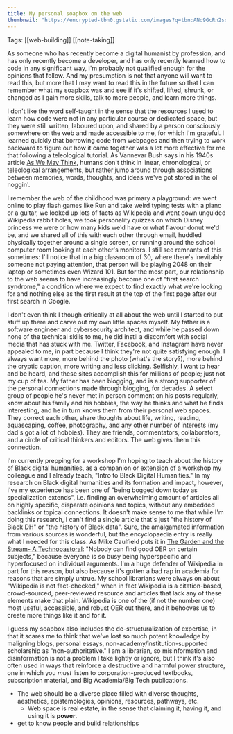```yaml
---
title: My personal soapbox on the web
thumbnail: "https://encrypted-tbn0.gstatic.com/images?q=tbn:ANd9GcRn2sqEL1d42gP7HLDPq0mOUBdGd3Q0DNy_Gg&s"
---
```

Tags: [[web-building]] [[note-taking]]

As someone who has recently become a digital humanist by profession, and has only recently become a developer, and has only recently learned how to code in any significant way, I'm probably not qualified enough for the opinions that follow. And my presumption is not that anyone will want to read this, but more that I may want to read this in the future so that I can remember what my soapbox was and see if it's shifted, lifted, shrunk, or changed as I gain more skills, talk to more people, and learn more things.

I don't like the word self-taught in the sense that the resources I used to learn how code were not in any particular course or dedicated space, but they were still written, laboured upon, and shared by a person consciously somewhere on the web and made accessible to me, for which I'm grateful. I learned quickly that borrowing code from webpages and then trying to work backward to figure out how it came together was a lot more effective for me that following a teleological tutorial. As Vannevar Bush says in his 1940s article [As We May Think](https://worrydream.com/refs/Bush%20-%20As%20We%20May%20Think%20(Life%20Magazine%209-10-1945).pdf), humans don't think in linear, chronological, or teleological arrangements, but rather jump around through associations between memories, words, thoughts, and ideas we've got stored in the ol' noggin'.

I remember the web of the childhood was primary a playground: we went online to play flash games like Run and take weird typing tests with a piano or a guitar, we looked up lots of facts as Wikipedia and went down unguided Wikipedia rabbit holes, we took personality quizzes on which Disney princess we were or how many kids we'd have or what flavour donut we'd be, and we shared all of this with each other through email, huddled physically together around a single screen, or running around the school computer room looking at each other's monitors. I still see remnants of this sometimes: I'll notice that in a big classroom of 30, where there's inevitably someone not paying attention, that person will be playing 2048 on their laptop or sometimes even Wizard 101. But for the most part, our relationship to the web seems to have increasingly become one of "first search syndrome," a condition where we expect to find exactly what we're looking for and nothing else as the first result at the top of the first page after our first search in Google.

I don't even think I though critically at all about the web until I started to put stuff up there and carve out my own little spaces myself. My father is a software engineer and cybersecurity architect, and while he passed down none of the technical skills to me, he did instil a discomfort with social media that has stuck with me. Twitter, Facebook, and Instagram have never appealed to me, in part because I think they're not quite satisfying enough. I always want more, more behind the photo (what's the story?), more behind the cryptic caption, more writing and less clicking. Selfishly, I want to hear and be heard, and these sites accomplish this for millions of people; just not my cup of tea. My father has been blogging, and is a strong supporter of the personal connections made through blogging, for decades. A select group of people he's never met in person comment on his posts regularly, know about his family and his hobbies, the way he thinks and what he finds interesting, and he in turn knows them from their personal web spaces. They correct each other, share thoughts about life, writing, reading, aquascaping, coffee, photography, and any other number of interests (my dad's got a lot of hobbies). They are friends, commentators, collaborators, and a circle of critical thinkers and editors. The web gives them this connection.

I'm currently prepping for a workshop I'm hoping to teach about the history of Black digital humanities, as a companion or extension of a workshop my colleague and I already teach, "Intro to Black Digital Humanities." In my research on Black digital humanities and its formation and impact, however, I've my experience has been one of "being bogged down today as specialization extends", i.e. finding an overwhelming amount of articles all on highly specific, disparate opinions and topics, without any embedded backlinks or topical connections. It doesn't make sense to me that while I'm doing this research, I can't find a single article that's just "the history of Black DH" or "the history of Black data". Sure, the amalgamated information from various sources is wonderful, but the encyclopaedia entry is really what I needed for this class. As Mike Caulfield puts it in [The Garden and the Stream- A Technopastoral](https://hapgood.us/2015/10/17/the-garden-and-the-stream-a-technopastoral/): "Nobody can find good OER on certain subjects," because everyone is so busy being hyperspecific and hyperfocused on individual arguments. I'm a huge defender of Wikipedia in part for this reason, but also because it's gotten a bad rap in academia for reasons that are simply untrue. My school librarians were always on about "Wikipedia is not fact-checked," when in fact Wikipedia is a citation-based, crowd-sourced, peer-reviewed resource and articles that lack any of these elements make that plain. Wikipedia is one of the (if not the number one) most useful, accessible, and robust OER out there, and it behooves us to create more things like it and for it.

I guess my soapbox also includes the de-structuralization of expertise, in that it scares me to think that we've lost so much potent knowledge by maligning blogs, personal essays, non-academy/institution-supported scholarship as "non-authoritative." I am a librarian, so misinformation and disinformation is not a problem I take lightly or ignore, but I think it's also often used in ways that reinforce a destructive and harmful power structure, one in which you *must* listen to corporation-produced textbooks, subscription material, and Big Academia/Big Tech publications.

- The web should be a diverse place filled with diverse thoughts, aesthetics, epistemologies, opinions, resources, pathways, etc.
	- Web space is real estate, in the sense that claiming it, having it, and using it is **power**.
- get to know people and build relationships 

